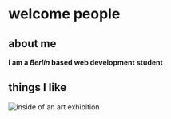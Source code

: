 # welcome people

## about me
**I am a _Berlin_ based web development student**

## things I like
![inside of an art exhibition](https://cdn.britannica.com/51/194651-050-747F0C18/Interior-National-Gallery-of-Art-Washington-DC.jpg)
